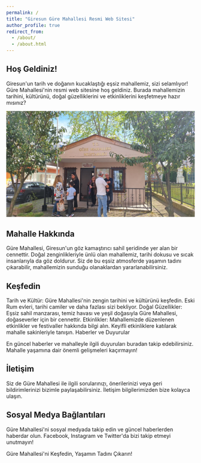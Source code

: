 ```yaml
---
permalink: /
title: "Giresun Güre Mahallesi Resmi Web Sitesi"
author_profile: true
redirect_from: 
  - /about/
  - /about.html
---
```



Hoş Geldiniz!
---

Giresun'un tarih ve doğanın kucaklaştığı eşsiz mahallemiz, sizi selamlıyor! Güre Mahallesi'nin resmi web sitesine hoş geldiniz. Burada mahallemizin tarihini, kültürünü, doğal güzelliklerini ve etkinliklerini keşfetmeye hazır mısınız?

<img src="../images/resim1.jpg" alt="Güre Mahallesi">


Mahalle Hakkında
---

Güre Mahallesi, Giresun'un göz kamaştırıcı sahil şeridinde yer alan bir cennettir. Doğal zenginlikleriyle ünlü olan mahallemiz, tarihi dokusu ve sıcak insanlarıyla da göz doldurur. Siz de bu eşsiz atmosferde yaşamın tadını çıkarabilir, mahallemizin sunduğu olanaklardan yararlanabilirsiniz.

Keşfedin
---

Tarih ve Kültür: Güre Mahallesi'nin zengin tarihini ve kültürünü keşfedin. Eski Rum evleri, tarihi camiler ve daha fazlası sizi bekliyor.
Doğal Güzellikler: Eşsiz sahil manzarası, temiz havası ve yeşil doğasıyla Güre Mahallesi, doğaseverler için bir cennettir.
Etkinlikler: Mahallemizde düzenlenen etkinlikler ve festivaller hakkında bilgi alın. Keyifli etkinliklere katılarak mahalle sakinleriyle tanışın.
Haberler ve Duyurular

En güncel haberler ve mahalleyle ilgili duyuruları buradan takip edebilirsiniz. Mahalle yaşamına dair önemli gelişmeleri kaçırmayın!

İletişim
---

Siz de Güre Mahallesi ile ilgili sorularınızı, önerilerinizi veya geri bildirimlerinizi bizimle paylaşabilirsiniz. İletişim bilgilerimizden bize kolayca ulaşın.

Sosyal Medya Bağlantıları
---

Güre Mahallesi'ni sosyal medyada takip edin ve güncel haberlerden haberdar olun. Facebook, Instagram ve Twitter'da bizi takip etmeyi unutmayın!

Güre Mahallesi'ni Keşfedin, Yaşamın Tadını Çıkarın!